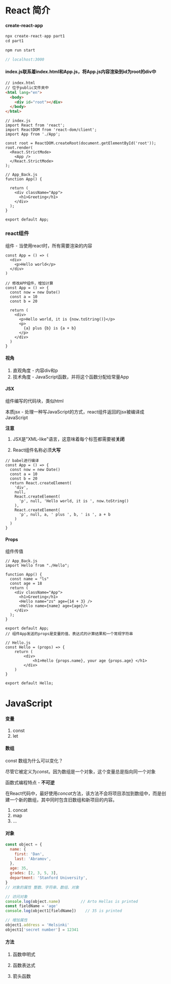 # React 简介
#### create-react-app

```javascript
npx create-react-app part1
cd part1

npm run start

// localhost:3000
```



#### index.js联系着index.html和App.js，将App.js内容渲染到id为root的div中

```html
// index.html
// 位于public文件夹中
<html lang="en">
  <body>
    <div id="root"></div>
  </body>
</html>
```

```react
// index.js
import React from 'react';
import ReactDOM from 'react-dom/client';
import App from './App';

const root = ReactDOM.createRoot(document.getElementById('root'));
root.render(
  <React.StrictMode>
    <App />
  </React.StrictMode>
);
```

```react
// App_Back.js
function App() {

  return (
    <div className="App">
      <h1>Greeting</h1>
    </div>
  );
}

export default App;
```



### react组件

组件 - 当使用react时，所有需要渲染的内容

```react
const App = () => (
  <div>
    <p>Hello world</p>
  </div>
)

// 修改APP组件，增加计算
const App = () => {
  const now = new Date()
  const a = 10
  const b = 20

  return (
    <div>
      <p>Hello world, it is {now.toString()}</p>
      <p>
        {a} plus {b} is {a + b}
      </p>
    </div>
  )
}
```

#### 视角

1. 直观角度 - 内容div和p
2. 技术角度 - JavaScript函数，并将这个函数分配给常量App



#### JSX

组件编写的代码块，类似html

本质jsx - 处理一种写JavaScript的方式，react组件返回的jsx被编译成JavaScript



**注意**

1. JSX是"XML-like"语言，这意味着每个标签都需要被**关闭**

2. React组件名称必须**大写**

```react
// babel进行编译
const App = () => {
  const now = new Date()
  const a = 10
  const b = 20
  return React.createElement(
    'div',
    null,
    React.createElement(
      'p', null, 'Hello world, it is ', now.toString()
    ),
    React.createElement(
      'p', null, a, ' plus ', b, ' is ', a + b
    )
  )
}
```



#### Props

组件传值

```react
// App_Back.js
import Hello from "./Hello";

function App() {
  const name = "ls"
  const age = 18
  return (
    <div className="App">
      <h1>Greeting</h1>
      <Hello name="zs" age={14 + 3} />
      <Hello name={name} age={age}/>
    </div>
  );
}

export default App;
// 组件App发送的props是变量的值、表达式的计算结果和一个常规字符串
```

```react
// Hello.js
const Hello = (props) => {
	return (
		<div>
			<h1>Hello {props.name}, your age {props.age} </h1>
		</div>
	)
}

export default Hello;
```



# JavaScript

#### 变量

1. const 
2. let

#### 数组

const 数组为什么可以变化？

尽管它被定义为*const*。因为数组是一个对象，这个变量总是指向同一个对象

函数式编程特点 - **不可逆**

在React代码中，最好使用*concat*方法，该方法不会将项目添加到数组中，而是创建一个新的数组，其中同时包含旧数组和新项目的内容。

1. concat
2. map
3. ...

#### 对象

```javascript
const object = {
  name: {
    first: 'Dan',
    last: 'Abramov',
  },
  age: 35,
  grades: [2, 3, 5, 3],
  department: 'Stanford University',
}
// 对象的属性 整数、字符串、数组、对象
```

```javascript
// 访问对象
console.log(object.name)         // Arto Hellas is printed
const fieldName = 'age'
console.log(object1[fieldName])    // 35 is printed
```

```javascript
// 增加属性
object1.address = 'Helsinki'
object1['secret number'] = 12341
```

#### 方法

1. 函数申明式
2. 函数表达式

3. 箭头函数

